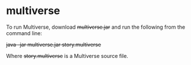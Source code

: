 multiverse
==========

To run Multiverse, download ~~multiverse.jar~~ and run the following from the command line: 

~~java -jar multiverse.jar story.multiverse~~

Where ~~story.multiverse~~ is a Multiverse source file.
